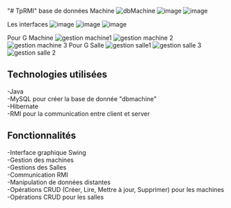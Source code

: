 "# TpRMI" 
base de données Machine
![dbMachine](https://github.com/AminaLagnidi/TpRMI/assets/146132357/ef56506d-29cc-4496-bc0d-5d6dc6929203)
![image](https://github.com/AminaLagnidi/TpRMI/assets/146132357/6cab1bec-1bd7-4e34-ae8c-a92ac2859f28)
![image](https://github.com/AminaLagnidi/TpRMI/assets/146132357/826b35d2-3929-46cb-8962-87841c232d4d)

Les interfaces
![image](https://github.com/AminaLagnidi/TpRMI/assets/146132357/3ff49cb1-2047-4192-8414-1b8f4ddee9ac)
![image](https://github.com/AminaLagnidi/TpRMI/assets/146132357/3547fd3d-26f5-49af-866a-921614b2ac3e)
![image](https://github.com/AminaLagnidi/TpRMI/assets/146132357/9444d46d-f72a-49d6-b794-860040dce969)

Pour G Machine
![gestion machine1](https://github.com/AminaLagnidi/TpRMI/assets/146132357/73cb79e8-e252-4d27-b1d1-532ed7dfc58e)
![gestion machine 2](https://github.com/AminaLagnidi/TpRMI/assets/146132357/ee8d36eb-24fc-464d-9217-4bf16181e471)
![gestion machine 3](https://github.com/AminaLagnidi/TpRMI/assets/146132357/a075c49a-f772-48a8-99c8-9ee8b84dfa60)
Pour G Salle
![gestion salle1](https://github.com/AminaLagnidi/TpRMI/assets/146132357/a8a395a6-9fd0-4660-bada-40c4ce5dde6a)
![gestion salle 3](https://github.com/AminaLagnidi/TpRMI/assets/146132357/38b2bdfd-91bf-46b8-9f46-1f8c9c1455c2)
![gestion salle 2](https://github.com/AminaLagnidi/TpRMI/assets/146132357/290a81a5-961d-45bf-b0ea-d7120641c1f7)
## Technologies utilisées
-Java   
-MySQL pour créer la base de donnée "dbmachine"  
-Hibernate   
-RMI pour la communication entre client et server  
## Fonctionnalités
-Interface graphique Swing  
-Gestion des machines  
-Gestions des Salles  
-Communication RMI  
-Manipulation de données distantes  
-Opérations CRUD (Créer, Lire, Mettre à jour, Supprimer) pour les machines    
-Opérations CRUD pour les salles  
